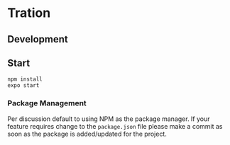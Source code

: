 # Tration

## Development

## Start
`npm install`  
`expo start`  

### Package Management
Per discussion default to using NPM as the package manager. If your feature requires change to the `package.json` file please make a commit as soon as the package is added/updated for the project.
